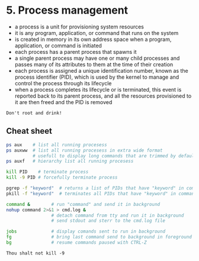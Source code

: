 # 5. Process management
- a process is a unit for provisioning system resources
- it is any program, application, or command that runs on the system
- is created in memory in its own address space when a program, application, or command is initiated
- each process has a parent process that spawns it
- a single parent process may have one or many child processes and passes many of its attributes to them at the time of their creation
- each process is assigned a unique identification number, known as the process identifier (PID), which is used by the kernel to manage and control the process through its lifecycle
- when a process completes its lifecycle or is terminated, this event is reported back to its parent process, and all the resources provisioned to it are then freed and the PID is removed

```Don't root and drink!```

## Cheat sheet
```bash
ps aux    # list all running procesess
ps auxww  # list all running procesess in extra wide format
          # usefull to display long commands that are trimmed by default
ps auxf   # hierarchy list all running procesess

kill PID    # terminate process
kill -9 PID # forcefully terminate process

pgrep -f "keyword"  # returns a list of PIDs that have "keyword" in command field
pkill -f "keyword"  # terminates all PIDs that have "keyword" in command field

command &        # run "command" and send it in background
nohup command 2>&1 > cmd.log &
                 # detach command from tty and run it in background
                 # send stdout and sterr to the cmd.log file

jobs             # display comands sent to run in background
fg               # bring last command send to background in foreground
bg               # resume commands paused with CTRL-Z
```

```Thou shalt not kill -9```

